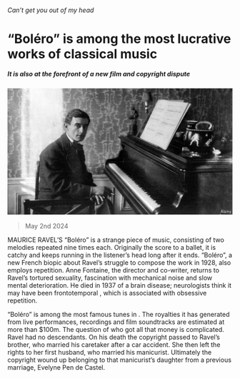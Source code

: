 ###### Can’t get you out of my head

# “Boléro” is among the most lucrative works of classical music 

##### It is also at the forefront of a new film and copyright dispute 

![image](images/20240504_CUP508.jpg) 

> May 2nd 2024 

MAURICE RAVEL’S “Boléro” is a strange piece of music, consisting of two melodies repeated nine times each. Originally the score to a ballet, it is catchy and keeps running in the listener’s head long after it ends. “Boléro”, a new French biopic about Ravel’s struggle to compose the work in 1928, also employs repetition. Anne Fontaine, the director and co-writer, returns to Ravel’s tortured sexuality, fascination with mechanical noise and slow mental deterioration. He died in 1937 of a brain disease; neurologists think it may have been frontotemporal , which is associated with obsessive repetition.

“Boléro” is among the most famous tunes in . The royalties it has generated from live performances, recordings and film soundtracks are estimated at more than $100m. The question of who got all that money is complicated. Ravel had no descendants. On his death the copyright passed to Ravel’s brother, who married his caretaker after a car accident. She then left the rights to her first husband, who married his manicurist. Ultimately the copyright wound up belonging to that manicurist’s daughter from a previous marriage, Evelyne Pen de Castel. 

